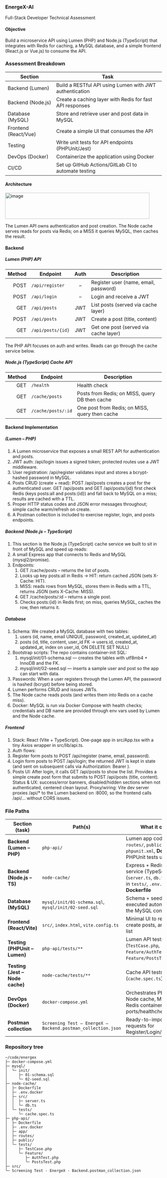 ### EnergeX-AI

Full-Stack Developer Technical Assessment

#### Objective
Build a microservice API using Lumen (PHP) and Node.js (TypeScript) that integrates with Redis for caching, a MySQL database, and a simple frontend (React.js or Vue.js) to consume the API.

### Assessment Breakdown

| Section                    | Task                                                                 |
|---------------------------|----------------------------------------------------------------------|
| Backend (Lumen)           | Build a RESTful API using Lumen with JWT authentication              |
| Backend (Node.js)         | Create a caching layer with Redis for fast API responses             |
| Database (MySQL)          | Store and retrieve user and post data in MySQL                       |
| Frontend (React/Vue)      | Create a simple UI that consumes the API                             |
| Testing                   | Write unit tests for API endpoints (PHPUnit/Jest)                    |
| DevOps (Docker)           | Containerize the application using Docker                            |
| CI/CD                     | Set up GitHub Actions/GitLab CI to automate testing                  |

#### Architecture
<img width="464" height="84" alt="image" src="https://github.com/user-attachments/assets/670c6b10-250a-4c97-a191-0982dbe5a3a6" />

The Lumen API owns authentication and post creation.
The Node cache serves reads for posts via Redis; on a MISS it queries MySQL, then caches the result.

#### Backend
##### Lumen (PHP) API
| Method | Endpoint          | Auth | Description                           |
| -----: | ----------------- | :--: | ------------------------------------- |
|   POST | `/api/register`   |   –  | Register user (name, email, password) |
|   POST | `/api/login`      |   –  | Login and receive a JWT               |
|    GET | `/api/posts`      |  JWT | List posts (served via cache layer)   |
|   POST | `/api/posts`      |  JWT | Create a post (title, content)        |
|    GET | `/api/posts/{id}` |  JWT | Get one post (served via cache layer) |

The PHP API focuses on auth and writes. Reads can go through the cache service below.

##### Node.js (TypeScript) Cache API
| Method | Endpoint           | Description                                    |
| -----: | ------------------ | ---------------------------------------------- |
|    GET | `/health`          | Health check                                   |
|    GET | `/cache/posts`     | Posts from Redis; on MISS, query DB then cache |
|    GET | `/cache/posts/:id` | One post from Redis; on MISS, query then cache |

#### Backend Implementation
##### (Lumen – PHP)
1. A Lumen microservice that exposes a small REST API for authentication and posts.
2. JWT auth: /api/login issues a signed token; protected routes use a JWT middleware.
3. User registration: /api/register validates input and stores a bcrypt-hashed password in MySQL.
4. Posts CRUD (create + read):
POST /api/posts creates a post for the authenticated user.
GET /api/posts and GET /api/posts/{id} first check Redis (keys posts:all and posts:{id}) and fall back to MySQL on a miss; results are cached with a TTL.
5. Proper HTTP status codes and JSON error messages throughout; simple cache warm/refresh on create.
6. A Postman collection is included to exercise register, login, and posts endpoints.

##### Backend (Node.js – TypeScript)
1. This section is the Node.js (TypeScript) cache service we built to sit in front of MySQL and speed up reads:
2. A small Express app that connects to Redis and MySQL (mysql2/promise).
3. Endpoints:
   1. GET /cache/posts – returns the list of posts.
   2. Looks up key posts:all in Redis → HIT: return cached JSON (sets X-Cache: HIT).
   3. MISS: reads rows from MySQL, stores them in Redis with a TTL, returns JSON (sets X-Cache: MISS).
   4. GET /cache/posts/:id – returns a single post.
   5. Checks posts:{id} in Redis first; on miss, queries MySQL, caches the row, then returns it.

##### Database
1. Schema: We created a MySQL database with two tables:
   1. users (id, name, email UNIQUE, password, created_at, updated_at)
   2. posts (id, title, content, user_id FK → users.id, created_at, updated_at, index on user_id, ON DELETE SET NULL)
2. Bootstrap scripts: The repo contains container-init SQL:
   1. mysql/init/01-schema.sql — creates the tables with utf8mb4 + InnoDB and the FK.
   2. mysql/init/02-seed.sql — inserts a sample user and post so the app can start with data.
3. Passwords: When a user registers through the Lumen API, the password is hashed (bcrypt) before being stored.
4. Lumen performs CRUD and issues JWTs.
5. The Node cache reads posts (and writes them into Redis on a cache miss).
6. Docker: MySQL is run via Docker Compose with health checks; credentials and DB name are provided through env vars used by Lumen and the Node cache.

##### Frontend
1. Stack: React (Vite + TypeScript). One-page app in src/App.tsx with a tiny Axios wrapper in src/lib/api.ts.
2. Auth flows:
  1. Register form posts to POST /api/register (name, email, password).
  2. Login form posts to POST /api/login; the returned JWT is kept in state (and sent on subsequent calls via Authorization: Bearer <token>).
3. Posts UI:
After login, it calls GET /api/posts to show the list.
Provides a simple create post form that submits to POST /api/posts (title, content).
Status & UX: success/error banners, disabled/hidden sections when not authenticated, centered clean layout.
Proxy/wiring: Vite dev server proxies /api/* to the Lumen backend on :8000, so the frontend calls /api/... without CORS issues.

### File Paths
| Section (task)                 | Path(s)                                                                                               | What it contains                                                                                                 |
|--------------------------------|--------------------------------------------------------------------------------------------------------|------------------------------------------------------------------------------------------------------------------|
| **Backend (Lumen – PHP)**      | `php-api/`                                                                                             | Lumen app code (`app/`, `routes/`, `public/`), `.env*`, `phpunit.xml`, **Dockerfile**, PHPUnit tests under `tests/` |
| **Backend (Node.js – TS)**     | `node-cache/`                                                                                          | Express + Redis cache service (TypeScript) in `src/` (`server.ts`, `db.ts`), Jest tests in `tests/`, `.env.docker`, **Dockerfile** |
| **Database (MySQL)**           | `mysql/init/01-schema.sql`, `mysql/init/02-seed.sql`                                                   | Schema + seed files executed automatically by the MySQL container                                               |
| **Frontend (React/Vite)**      | `src/`, `index.html`, `vite.config.ts`                                                                 | Minimal UI to register/login, create posts, and view the list                                                   |
| **Testing (PHPUnit – Lumen)**  | `php-api/tests/**`                                                                                     | Lumen API tests (`TestCase.php`, `Feature/AuthTest.php`, `Feature/PostsTest.php`)                               |
| **Testing (Jest – Node cache)**| `node-cache/tests/**`                                                                                  | Cache API tests (`cache.spec.ts`)                                                                               |
| **DevOps (Docker)**            | `docker-compose.yml`                                                                                   | Orchestrates PHP (Lumen), Node cache, MySQL, and Redis containers (with ports/healthchecks/volumes)             |
| **Postman collection**         | `Screening Test – EnergeX – Backend.postman_collection.json`                                           | Ready-to-import Postman requests for Register/Login/Posts                                                        |

### Repository tree
```text
~/code/energex
├─ docker-compose.yml
├─ mysql/
│  └─ init/
│     ├─ 01-schema.sql
│     └─ 02-seed.sql
├─ node-cache/
│  ├─ Dockerfile
│  ├─ .env.docker
│  ├─ src/
│  │  ├─ server.ts
│  │  └─ db.ts
│  └─ tests/
│     └─ cache.spec.ts
├─ php-api/
│  ├─ Dockerfile
│  ├─ .env.docker
│  ├─ app/       
│  ├─ routes/
│  ├─ public/
│  └─ tests/
│     ├─ TestCase.php
│     └─ Feature/
│        ├─ AuthTest.php
│        └─ PostsTest.php
├─ src/          
└─ Screening Test - EnergeX - Backend.postman_collection.json

